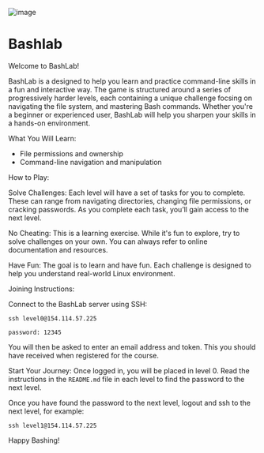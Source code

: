 ![image](https://github.com/user-attachments/assets/022085b0-26fd-4584-8661-06991aadeadc)

# Bashlab

Welcome to BashLab!

BashLab is a designed to help you learn and practice command-line skills in a fun and interactive way. The game is structured around a series of progressively harder levels, each containing a unique challenge focsing on navigating the file system, and mastering Bash commands. Whether you're a beginner or experienced user, BashLab will help you sharpen your skills in a hands-on environment.

What You Will Learn:
- File permissions and ownership
- Command-line navigation and manipulation

How to Play:

Solve Challenges: Each level will have a set of tasks for you to complete. These can range from navigating directories, changing file permissions, or cracking passwords. As you complete each task, you’ll gain access to the next level.

No Cheating: This is a learning exercise. While it's fun to explore, try to solve challenges on your own. You can always refer to online documentation and resources.

Have Fun: The goal is to learn and have fun. Each challenge is designed to help you understand real-world Linux environment.

Joining Instructions:

Connect to the BashLab server using SSH:

```
ssh level0@154.114.57.225
```

```
password: 12345
```

You will then be asked to enter an email address and token. This you should have received when registered for the course.

Start Your Journey: Once logged in, you will be placed in level 0. Read the instructions in the `README.md` file in each level to find the password to the next level.

Once you have found the password to the next level, logout and ssh to the next level, for example:

```
ssh level1@154.114.57.225
```

Happy Bashing!

